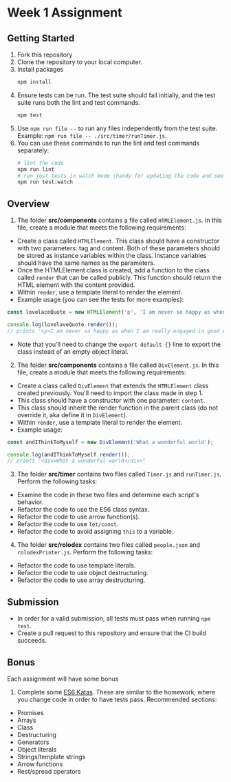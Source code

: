 # Week 1 Assignment

## Getting Started

1. Fork this repository
2. Clone the repository to your local computer.
3. Install packages
   ```bash
   npm install
   ```
4. Ensure tests can be run. The test suite should fail initially, and the test suite runs both the lint and test commands.
   ```bash
   npm test
   ```
5. Use `npm run file --` to run any files independently from the test suite. Example: `npm run file -- ./src/timer/runTimer.js`.
6. You can use these commands to run the lint and test commands separately:
   ```bash
   # lint the code
   npm run lint
   # run jest tests in watch mode (handy for updating the code and seeing test results in real time)
   npm run test:watch
   ```

## Overview

1. The folder **src/components** contains a file called `HTMLElement.js`. In this file, create a module that meets the following requirements:
  * Create a class called `HTMLElement`. This class should have a constructor with two parameters: tag and content. Both of these parameters should be stored as instance variables within the class. Instance variables should have the same names as the parameters.
  * Once the HTMLElement class is created, add a function to the class called `render` that can be called publicly. This function should return the HTML element with the content provided.
  * Within `render`, use a template literal to render the element.
  * Example usage (you can see the tests for more examples):

   ```js
   const lovelaceQuote = new HTMLElement('p', 'I am never so happy as when I am really engaged in good earnest...');

   console.log(lovelaveQuote.render());
   // prints "<p>I am never so happy as when I am really engaged in good earnest...</p>"
   ```

  * Note that you'll need to change the `export default {}` line to export the class instead of an empty object literal.

2. The folder **src/components** contains a file called `DivElement.js`. In this file, create a module that meets the following requirements:
  * Create a class called `DivElement` that extends the `HTMLElement` class created previously. You'll need to import the class made in step 1.
  * This class should have a constructor with one parameter: `content`.
  * This class should inherit the render function in the parent class (do not override it, aka define it in `DivElement`).
  * Within `render`, use a template literal to render the element.
  * Example usage:

   ```js
   const andIThinkToMyself = new DivElement('What a wonderful world');

   console.log(andIThinkToMyself.render());
   // prints "<div>What a wonderful world</div>"
   ```

3. The folder **src/timer** contains two files called `Timer.js` and `runTimer.js`. Perform the following tasks:
  * Examine the code in these two files and determine each script's behavior.
  * Refactor the code to use the ES6 class syntax.
  * Refactor the code to use arrow function(s).
  * Refactor the code to use `let/const`.
  * Refactor the code to avoid assigning `this` to a variable.

4. The folder **src/rolodex** contains two files called `people.json` and `rolodexPrinter.js`. Perform the following tasks:
  * Refactor the code to use template literals.
  * Refactor the code to use object destructuring.
  * Refactor the code to use array destructuring.

## Submission

* In order for a valid submission, all tests must pass when running `npm test`.
* Create a pull request to this repository and ensure that the CI build succeeds.

## Bonus

Each assignment will have some bonus 

1. Complete some [ES6 Katas](http://es6katas.org/). These are similar to the homework, where you change code in order to have tests pass. Recommended sections:
  * Promises
  * Arrays
  * Class
  * Destructuring
  * Generators
  * Object literals
  * Strings/template strings
  * Arrow functions
  * Rest/spread operators
